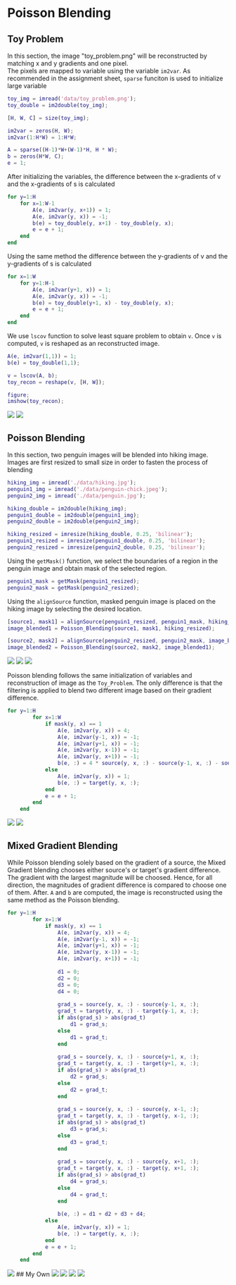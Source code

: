 # Poisson Blending

## Toy Problem

In this section, the image "toy_problem.png" will be reconstructed by matching x and y gradients and one pixel.  
The pixels are mapped to variable using the variable `im2var`.
As recommended in the assignment sheet, `sparse` funciton is used to initialize large variable 

```matlab
toy_img = imread('data/toy_problem.png');
toy_double = im2double(toy_img);

[H, W, C] = size(toy_img);

im2var = zeros(H, W);
im2var(1:H*W) = 1:H*W;

A = sparse((H-1)*W+(W-1)*H, H * W);
b = zeros(H*W, C);
e = 1;
```

After initializing the variables, the difference between the x-gradients of v and the x-gradients of s is calculated
```matlab
for y=1:H
    for x=1:W-1
        A(e, im2var(y, x+1)) = 1;
        A(e, im2var(y, x)) = -1;
        b(e) = toy_double(y, x+1) - toy_double(y, x);
        e = e + 1;
    end
end
```

Using the same method the difference between the y-gradients of v and the y-gradients of s is calculated
```matlab
for x=1:W
    for y=1:H-1
        A(e, im2var(y+1, x)) = 1;
        A(e, im2var(y, x)) = -1;
        b(e) = toy_double(y+1, x) - toy_double(y, x);
        e = e + 1;
    end
end
```

We use `lscov` function to solve least square problem to obtain `v`. 
Once `v` is computed, `v` is reshaped as an reconstructed image.
```matlab
A(e, im2var(1,1)) = 1;
b(e) = toy_double(1,1);

v = lscov(A, b);
toy_recon = reshape(v, [H, W]);

figure;
imshow(toy_recon);
```
<img src='./data/toy_problem.png'>
<img src='./images/toy_recon.png'>

## Poisson Blending

In this section, two penguin images will be blended into hiking image. 
Images are first resized to small size in order to fasten the process of blending

```matlab
hiking_img = imread('./data/hiking.jpg');
penguin1_img = imread('./data/penguin-chick.jpeg');
penguin2_img = imread('./data/penguin.jpg');

hiking_double = im2double(hiking_img);
penguin1_double = im2double(penguin1_img);
penguin2_double = im2double(penguin2_img);

hiking_resized = imresize(hiking_double, 0.25, 'bilinear');
penguin1_resized = imresize(penguin1_double, 0.25, 'bilinear');
penguin2_resized = imresize(penguin2_double, 0.25, 'bilinear');
```

Using the `getMask()` function, we select the boundaries of a region in the penguin image and obtain mask of the selected region.
```matlab
penguin1_mask = getMask(penguin1_resized);
penguin2_mask = getMask(penguin2_resized);
```

Using the `alignSource` function, masked penguin image is placed on the hiking image by selecting the desired location. 
```matlab
[source1, mask1] = alignSource(penguin1_resized, penguin1_mask, hiking_resized);
image_blended1 = Poisson_Blending(source1, mask1, hiking_resized);

[source2, mask2] = alignSource(penguin2_resized, penguin2_mask, image_blended1);
image_blended2 = Poisson_Blending(source2, mask2, image_blended1);
```
<img src='./images/mask.png'>
<img src='./images/aligned_image.png'>
<img src='./images/naive_blending.png'>


Poisson blending follows the same initialization of variables and reconstruction of image as the `Toy_Problem`. The only difference is that the filtering is applied to blend two different image based on their gradient difference. 
```matlab
for y=1:H
        for x=1:W
            if mask(y, x) == 1
                A(e, im2var(y, x)) = 4;
                A(e, im2var(y-1, x)) = -1;
                A(e, im2var(y+1, x)) = -1;
                A(e, im2var(y, x-1)) = -1;
                A(e, im2var(y, x+1)) = -1;
                b(e, :) = 4 * source(y, x, :) - source(y-1, x, :) - source(y+1, x, :) - source(y, x-1, :) - source(y, x+1, :);
            else
                A(e, im2var(y, x)) = 1;
                b(e, :) = target(y, x, :);
            end
            e = e + 1;
        end
    end
```
<img src='./images/Poisson_Blending1.png'>
<img src='./images/Poisson_Blending2.png'>

## Mixed Gradient Blending

While Poisson blending solely based on the gradient of a source, the Mixed Gradient blending chooses either source's or target's gradient difference. The gradient with the largest magnitude will be choosed. Hence, for all direction, the magnitudes of gradient difference is compared to choose one of them. After. `A` and `b` are computed, the image is reconstructed using the same method as the Poisson blending. 
```matlab
for y=1:H
        for x=1:W
            if mask(y, x) == 1
                A(e, im2var(y, x)) = 4;
                A(e, im2var(y-1, x)) = -1;
                A(e, im2var(y+1, x)) = -1;
                A(e, im2var(y, x-1)) = -1;
                A(e, im2var(y, x+1)) = -1;
                
                d1 = 0;
                d2 = 0;
                d3 = 0;
                d4 = 0;
                
                grad_s = source(y, x, :) - source(y-1, x, :);
                grad_t = target(y, x, :) - target(y-1, x, :);
                if abs(grad_s) > abs(grad_t)
                    d1 = grad_s;
                else
                    d1 = grad_t;
                end
                
                grad_s = source(y, x, :) - source(y+1, x, :);
                grad_t = target(y, x, :) - target(y+1, x, :);
                if abs(grad_s) > abs(grad_t)
                    d2 = grad_s;
                else
                    d2 = grad_t;
                end
                
                grad_s = source(y, x, :) - source(y, x-1, :);
                grad_t = target(y, x, :) - target(y, x-1, :);
                if abs(grad_s) > abs(grad_t)
                    d3 = grad_s;
                else
                    d3 = grad_t;
                end
                
                grad_s = source(y, x, :) - source(y, x+1, :);
                grad_t = target(y, x, :) - target(y, x+1, :);
                if abs(grad_s) > abs(grad_t)
                    d4 = grad_s;
                else
                    d4 = grad_t;
                end
                
                b(e, :) = d1 + d2 + d3 + d4;
            else
                A(e, im2var(y, x)) = 1;
                b(e, :) = target(y, x, :);
            end
            e = e + 1;
        end
    end
```
<img src='./images/mixed_gradient.png'>
## My Own
<img src='./data/810 Arabian Sand Desert - D Olson.jpg'>
<img src='./data/final_image00002-1.jpg'>

<img src='./images/poisson_shark.png'>
<img src='./images/mixed_shark.png'>
